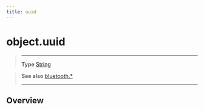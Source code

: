 ```yaml
---
title: uuid
---
```

# object.uuid

> --------------------- ------------------------------------------------------------------------------------------
> __Type__              [String](https://docs.coronalabs.com/api/type/String.html)


> __See also__          [bluetooth.*](/plugin/bluetooth/)
> --------------------- ------------------------------------------------------------------------------------------

## Overview